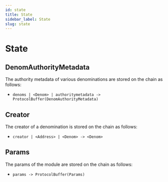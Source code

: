 ```yaml
---
id: state
title: State
sidebar_label: State
slug: state
---
```


# State

## DenomAuthorityMetadata
The authority metadata of various denominations are stored on the chain as follows:

* `denoms | <Denom> | authoritymetadata -> ProtocolBuffer(DenomAuthorityMetadata)`

## Creator
The creator of a denomination is stored on the chain as follows:

* `creator | <Address> | <Denom> -> <Denom>`

## Params
The params of the module are stored on the chain as follows:

* `params -> ProtocolBuffer(Params)`

